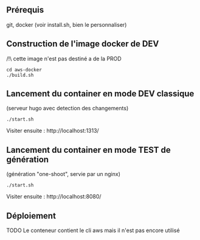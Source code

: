 ## Prérequis
git, docker
(voir install.sh, bien le personnaliser)

## Construction de l'image docker de DEV
/!\ cette image n'est pas destiné a de la PROD
```
cd aws-docker
./build.sh
```

## Lancement du container en mode DEV classique
(serveur hugo avec detection des changements)
```
./start.sh
```
Visiter ensuite : http://localhost:1313/

## Lancement du container en mode TEST de génération
(génération "one-shoot", servie par un nginx)
```
./start.sh
```
Visiter ensuite : http://localhost:8080/


## Déploiement
TODO
Le conteneur contient le cli aws mais il n'est pas encore utilisé